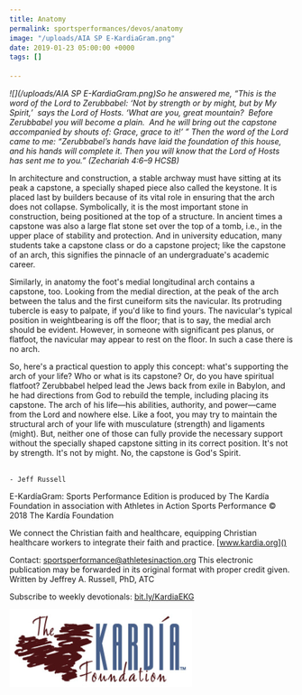 ```yaml
---
title: Anatomy
permalink: sportsperformances/devos/anatomy
image: "/uploads/AIA SP E-KardiaGram.png"
date: 2019-01-23 05:00:00 +0000
tags: []

---
```

_![](/uploads/AIA SP E-KardiaGram.png)So he answered me, “This is the word of the Lord to Zerubbabel: ‘Not by strength or by might, but by My Spirit,’  says the Lord of Hosts. ‘What are you, great mountain?  Before Zerubbabel you will become a plain.  And he will bring out the capstone accompanied by shouts of: Grace, grace to it!’ ” Then the word of the Lord came to me: “Zerubbabel’s hands have laid the foundation of this house,  and his hands will complete it. Then you will know that the Lord of Hosts has sent me to you.” (Zechariah 4:6–9 HCSB)_

In architecture and construction, a stable archway must have sitting at its peak a capstone, a specially shaped piece also called the keystone. It is placed last by builders because of its vital role in ensuring that the arch does not collapse. Symbolically, it is the most important stone in construction, being positioned at the top of a structure. In ancient times a capstone was also a large flat stone set over the top of a tomb, i.e., in the upper place of stability and protection. And in university education, many students take a capstone class or do a capstone project; like the capstone of an arch, this signifies the pinnacle of an undergraduate's academic career.

Similarly, in anatomy the foot's medial longitudinal arch contains a capstone, too. Looking from the medial direction, at the peak of the arch between the talus and the first cuneiform sits the navicular. Its protruding tubercle is easy to palpate, if you'd like to find yours. The navicular's typical position in weightbearing is off the floor; that is to say, the medial arch should be evident. However, in someone with significant pes planus, or flatfoot, the navicular may appear to rest on the floor. In such a case there is no arch.

So, here's a practical question to apply this concept: what's supporting the arch of your life? Who or what is its capstone? Or, do you have spiritual flatfoot? Zerubbabel helped lead the Jews back from exile in Babylon, and he had directions from God to rebuild the temple, including placing its capstone. The arch of his life—his abilities, authority, and power—came from the Lord and nowhere else. Like a foot, you may try to maintain the structural arch of your life with musculature (strength) and ligaments (might). But, neither one of those can fully provide the necessary support without the specially shaped capstone sitting in its correct position. It's not by strength. It's not by might. No, the capstone is God's Spirit.

                                                                                       - Jeff Russell

E-KardíaGram: Sports Performance Edition is produced by The Kardía Foundation in association with Athletes in Action Sports Performance © 2018 The Kardía Foundation

We connect the Christian faith and healthcare, equipping Christian healthcare workers to integrate their faith and practice. [www.kardia.org]()

Contact: [sportsperformance@athletesinaction.org]() This electronic publication may be forwarded in its original format with proper credit given. Written by Jeffrey A. Russell, PhD, ATC

Subscribe to weekly devotionals: [bit.ly/KardiaEKG]()

[![](/uploads/kardia.png)](www.kardia.org)